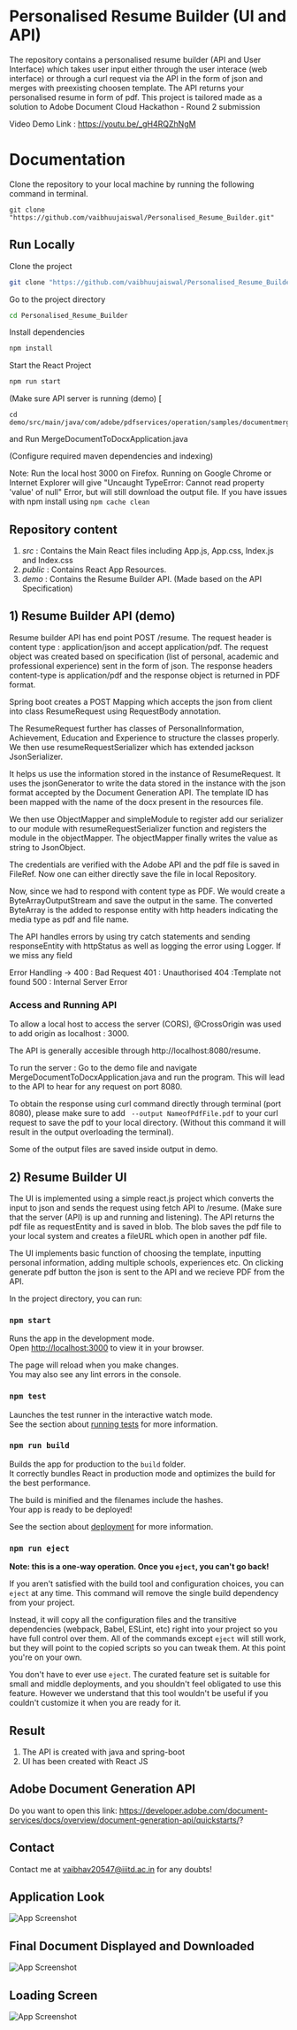 
# Personalised Resume Builder (UI and API)

The repository contains a personalised resume builder (API and User Interface) which takes user input either through the user interace (web interface) or through a curl request via the API in the form of json and merges with preexisting choosen template. The API returns your personalised resume in form of pdf. This project is tailored made as a solution to Adobe Document Cloud Hackathon - Round 2 submission

Video Demo Link : https://youtu.be/_gH4RQZhNgM

# Documentation

Clone the repository to your local machine by running the following command in terminal.

```shell
git clone "https://github.com/vaibhuujaiswal/Personalised_Resume_Builder.git"

```

## Run Locally

Clone the project

```bash
git clone "https://github.com/vaibhuujaiswal/Personalised_Resume_Builder.git"
```

Go to the project directory

```bash
cd Personalised_Resume_Builder
```

Install dependencies

```bash
npm install
```

Start the React Project

```bash
npm run start
```

(Make sure API server is running (demo) [
```
cd demo/src/main/java/com/adobe/pdfservices/operation/samples/documentmerge/
```
and Run MergeDocumentToDocxApplication.java

(Configure required maven dependencies and indexing)

Note: Run the local host 3000 on Firefox. Running on Google Chrome or Internet Explorer will give "Uncaught TypeError: Cannot read property 'value' of null" Error, but will still download the output file.
If you have issues with npm install using ```npm cache clean```

## Repository content

1) *src* : Contains the Main React files including App.js, App.css, Index.js and Index.css
2) *public* : Contains React App Resources.
3) *demo* : Contains the Resume Builder API. (Made based on the API Specification)

## 1) Resume Builder API (demo)

Resume builder API has end point POST /resume. The request header is content type : application/json and accept application/pdf. The request object was created based on specification (list of personal, academic and professional experience) sent in the form of json. The response headers content-type is application/pdf and the response object is returned in PDF format.

Spring boot creates a POST Mapping which accepts the json from client into class ResumeRequest using RequestBody annotation. 

The ResumeRequest further has classes of PersonalInformation, Achievement, Education and Experience to structure the classes properly. We then use resumeRequestSerializer which has extended jackson JsonSerializer. 

It helps us use the information stored in the instance of ResumeRequest. It uses the jsonGenerator to write the data stored in the instance with the json format accepted by the Document Generation API. The template ID has been mapped with the name of the docx present in the resources file. 

We then use ObjectMapper and simpleModule to register add our serializer to our module with resumeRequestSerializer function and registers the module in the objectMapper. The objectMapper finally writes the value as string to JsonObject. 

The credentials are verified with the Adobe API and the pdf file is saved in FileRef. Now one can either directly save the file in local Repository. 

Now, since we had to respond with content type as PDF. We would create a ByteArrayOutputStream and save the output in the same. The converted ByteArray is the added to response entity with http headers indicating the media type as pdf and file name.

The API handles errors by using try catch statements and sending responseEntity with httpStatus as well as logging the error using Logger. If we miss any field

Error Handling -> 
400 : Bad Request 
401 : Unauthorised 
404 :Template not found 
500 : Internal Server Error

### Access and Running API
To allow a local host to access the server (CORS), @CrossOrigin was used to add origin as localhost : 3000. 

The API is generally accesible through http://localhost:8080/resume.

To run the server : Go to the demo file and navigate MergeDocumentToDocxApplication.java and run the program. This will lead to the API to hear for any request on port 8080.

To obtain the response using curl command directly through terminal (port 8080), please make sure to add ` --output NameofPdfFile.pdf` to your curl request to save the pdf to your local directory. (Without this command it will result in the output overloading the terminal).

Some of the output files are saved inside output in demo.

## 2) Resume Builder UI

The UI is implemented using a simple react.js project which converts the input to json and sends the request using fetch API to /resume. (Make sure that the server (API) is up and running and listening). The API returns the pdf file as requestEntity and is saved in blob. The blob saves the pdf file to your local system and creates a fileURL which open in another pdf file. 

The UI implements basic function of choosing the template, inputting personal information, adding multiple schools, experiences etc. On clicking generate pdf button the json is sent to the API and we recieve PDF from the API.

In the project directory, you can run:

### `npm start`

Runs the app in the development mode.\
Open [http://localhost:3000](http://localhost:3000) to view it in your browser.

The page will reload when you make changes.\
You may also see any lint errors in the console.


### `npm test`

Launches the test runner in the interactive watch mode.\
See the section about [running tests](https://facebook.github.io/create-react-app/docs/running-tests) for more information.

### `npm run build`

Builds the app for production to the `build` folder.\
It correctly bundles React in production mode and optimizes the build for the best performance.

The build is minified and the filenames include the hashes.\
Your app is ready to be deployed!

See the section about [deployment](https://facebook.github.io/create-react-app/docs/deployment) for more information.

### `npm run eject`

**Note: this is a one-way operation. Once you `eject`, you can't go back!**

If you aren't satisfied with the build tool and configuration choices, you can `eject` at any time. This command will remove the single build dependency from your project.

Instead, it will copy all the configuration files and the transitive dependencies (webpack, Babel, ESLint, etc) right into your project so you have full control over them. All of the commands except `eject` will still work, but they will point to the copied scripts so you can tweak them. At this point you're on your own.

You don't have to ever use `eject`. The curated feature set is suitable for small and middle deployments, and you shouldn't feel obligated to use this feature. However we understand that this tool wouldn't be useful if you couldn't customize it when you are ready for it.

## Result

1) The API is created with java and spring-boot
2) UI has been created with React JS


## Adobe Document Generation API

Do you want to open this link: https://developer.adobe.com/document-services/docs/overview/document-generation-api/quickstarts/?

## Contact

Contact me at vaibhav20547@iiitd.ac.in for any doubts!

## Application Look

![App Screenshot](https://github.com/vaibhuujaiswal/Personalised_Resume_Builder/blob/master/screencapture-localhost-3000-2023-07-09-17_48_54.png)

## Final Document Displayed and Downloaded
![App Screenshot](https://github.com/vaibhuujaiswal/Personalised_Resume_Builder/blob/master/FinalDocumentDisplayedAndPrinted.png)

## Loading Screen

![App Screenshot](https://github.com/vaibhuujaiswal/Personalised_Resume_Builder/blob/master/Loader%20Screen.png)
